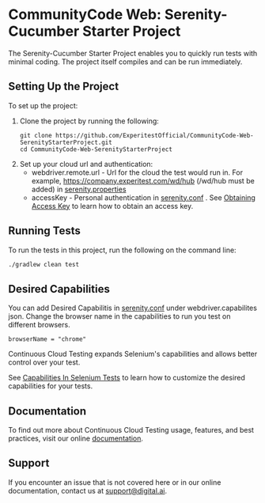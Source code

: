 # CommunityCode Web: Serenity-Cucumber Starter Project
The Serenity-Cucumber Starter Project enables you to quickly run tests with minimal coding. The project itself compiles and can be run immediately.
## Setting Up the Project

To set up the project:
1. Clone the project by running the following:
   ```
   git clone https://github.com/ExperitestOfficial/CommunityCode-Web-SerenityStarterProject.git
   cd CommunityCode-Web-SerenityStarterProject
   ```   
1. Set up your cloud url and authentication:
    * webdriver.remote.url - Url for the cloud the test would run in. For example, https://company.experitest.com/wd/hub (/wd/hub must be added) in [serenity.properties](serenity.properties)
    * accessKey -  Personal authentication in [serenity.conf](serenity.conf)
  . See [Obtaining Access Key](https://docs.experitest.com/pages/viewpage.action?pageId=52593435) to learn how to obtain an access key.
      
## Running Tests

To run the tests in this project, run the following on the command line:

```bash
./gradlew clean test
```

## Desired Capabilities
You can add Desired Capabilitis in [serenity.conf](serenity.conf) under webdriver.capabilites json. Change the browser name in the capabilities to run you test on different browsers.

```
browserName = "chrome"
```

Continuous Cloud Testing expands Selenium's capabilities and allows better control over your test.

See [Capabilities In Selenium Tests](https://docs.experitest.com/display/TE/Capabilities+In+Selenium+Tests) to learn how to customize the desired capabilities for your tests.

## Documentation
To find out more about Continuous Cloud Testing usage, features, and best practices, visit our online [documentation](https://docs.experitest.com/display/TE/Test+Execution+Home).

## Support
If you encounter an issue that is not covered here or in our online documentation, contact us at [support@digital.ai](mailto:support@digital.ai).